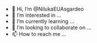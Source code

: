 - 👋 Hi, I’m @NilukaEUAsgardeo
- 👀 I’m interested in ...
- 🌱 I’m currently learning ...
- 💞️ I’m looking to collaborate on ...
- 📫 How to reach me ...

<!---
NilukaEUAsgardeo/NilukaEUAsgardeo is a ✨ special ✨ repository because its `README.md` (this file) appears on your GitHub profile.
You can click the Preview link to take a look at your changes.
--->
